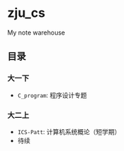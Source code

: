 # zju_cs
My note warehouse

## 目录
### 大一下
* `C_program`: 程序设计专题
### 大二上
* `ICS-Patt`: 计算机系统概论（短学期）
* 待续
